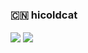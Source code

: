 ### 🇨🇳  hicoldcat

<img align="center" src="https://github-readme-stats.vercel.app/api?username=hicoldcat&show_icons=true&text_color=282828&bg_color=0,FFDEE9,B5FFFC&hide_title=true&count_private=true" />


<img  align="center" src="https://github-readme-stats.vercel.app/api/top-langs/?username=hicoldcat&layout=compact&bg_color=0,FFDEE9,B5FFFC&text_color=282828" />
